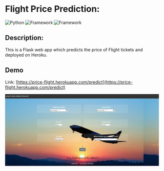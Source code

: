 # Flight Price Prediction: 

![Python](https://img.shields.io/badge/Python-3.8-blueviolet)
![Framework](https://img.shields.io/badge/Framework-Flask-red)
![Framework](https://img.shields.io/badge/-heroku-blue)

## Description:
This is a Flask web app which predicts the price of Flight tickets and deployed on Heroku.

## Demo

Link: [https://price-flight.herokuapp.com/predict](https://price-flight.herokuapp.com/predict)

![AppInterface](AppInterface.JPG)

